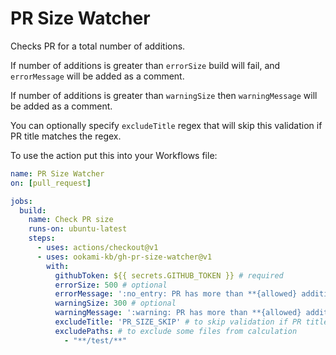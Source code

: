 # PR Size Watcher

Checks PR for a total number of additions. 

If number of additions is greater than `errorSize` build will fail, and `errorMessage` will be added as a comment.

If number of additions is greater than `warningSize` then `warningMessage` will be added as a comment.

You can optionally specify `excludeTitle` regex that will skip this validation if PR title matches the regex.

To use the action put this into your Workflows file:

```yaml
name: PR Size Watcher
on: [pull_request]

jobs:
  build:
    name: Check PR size
    runs-on: ubuntu-latest
    steps:
      - uses: actions/checkout@v1
      - uses: ookami-kb/gh-pr-size-watcher@v1
        with:
          githubToken: ${{ secrets.GITHUB_TOKEN }} # required
          errorSize: 500 # optional
          errorMessage: ':no_entry: PR has more than **{allowed} additions**. Split it into smaller PRs.' # optional
          warningSize: 300 # optional
          warningMessage: ':warning: PR has more than **{allowed} additions**. Consider splitting it into smaller PRs.' # optional
          excludeTitle: 'PR_SIZE_SKIP' # to skip validation if PR title matches regex
          excludePaths: # to exclude some files from calculation
            - "**/test/**"
```
